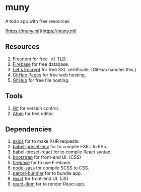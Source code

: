 # muny

A todo app with free resources

[https://muny.ml](https://muny.ml)

## Resources

1. [Freenom](http://www.freenom.com/en/index.html?lang=en) for free `.ml` TLD.
2. [Firebase](https://firebase.google.com/) for free database.
3. [Let's Encrypt](https://letsencrypt.org/) for free SSL certificate. (GitHub handles this.)
4. [GitHub Pages](https://pages.github.com/) for free web hosting.
5. [GitHub](https://github.com/) for free file hosting.

## Tools

1. [Git](https://git-scm.com/) for version control.
2. [Atom](https://atom.io/) for text editor.

## Dependencies

1. [axios](https://www.npmjs.com/package/axios) for to make XHR requests.
2. [babel-preset-env](https://www.npmjs.com/package/babel-preset-env) for to compile ES6+ to ES5.
3. [babel-preset-react](https://www.npmjs.com/package/babel-preset-react) for to compile React syntax.
4. [bootstrap](https://www.npmjs.com/package/bootstrap) for front-end UI. (CSS)
5. [firebase](https://www.npmjs.com/package/firebase) for to use Firebase.
6. [node-sass](https://www.npmjs.com/package/node-sass) for compile SCSS to CSS.
7. [parcel-bundler](https://www.npmjs.com/package/parcel-bundler) for to bundle app.
8. [react](https://www.npmjs.com/package/react) for front-end UI. (JS)
9. [react-dom](https://www.npmjs.com/package/react-dom) for to render React app.
